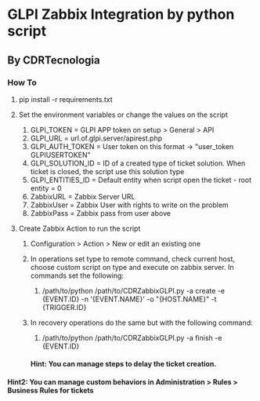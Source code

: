 # GLPI Zabbix Integration by python script

## By CDRTecnologia

### How To

1. pip install -r requirements.txt

1. Set the environment variables or change the values on the script

    1. GLPI_TOKEN = GLPI APP token on setup > General > API
    1. GLPI_URL = url.of.glpi.server/apirest.php
    1. GLPI_AUTH_TOKEN = User token on this format -> "user_token GLPIUSERTOKEN"
    1. GLPI_SOLUTION_ID = ID of a created type of ticket solution. When ticket is closed, the script use this solution type
    1. GLPI_ENTITIES_ID = Default entity when script open the ticket - root entity = 0
    1. ZabbixURL = Zabbix Server URL
    1. ZabbixUser = Zabbix User with rights to write on the problem
    1. ZabbixPass = Zabbix pass from user above

1. Create Zabbix Action to run the script

    1. Configuration > Action > New or edit an existing one
    1. In operations set type to remote command, check current host, choose custom script on type and execute on zabbix server.
In commands set the following:
        1. /path/to/python /path/to/CDRZabbixGLPI.py -a create -e {EVENT.ID} -n '{EVENT.NAME}' -o "{HOST.NAME}" -t {TRIGGER.ID}
    1. In recovery operations do the same but with the following command:
        1. /path/to/python /path/to/CDRZabbixGLPI.py -a finish -e {EVENT.ID}

        #### Hint: You can manage steps to delay the ticket creation.

#### Hint2: You can manage custom behaviors in Administration > Rules > Business Rules for tickets

